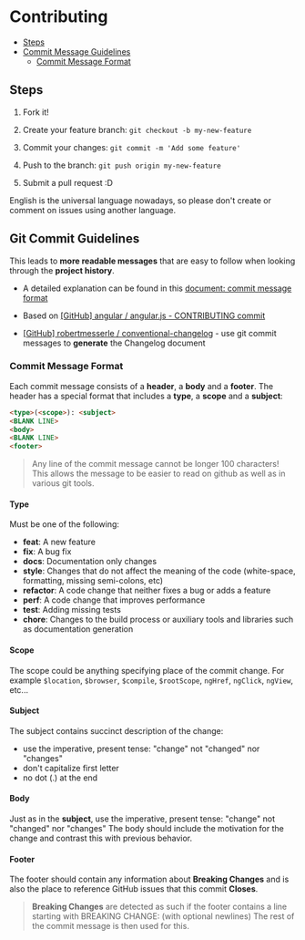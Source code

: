 # Contributing

- [Steps](#steps)
- [Commit Message Guidelines](#commit)
  - [Commit Message Format](commit-message-format)


## <a name="steps"></a> Steps

1. Fork it!

2. Create your feature branch: `git checkout -b my-new-feature`

3. Commit your changes: `git commit -m 'Add some feature'`

4. Push to the branch: `git push origin my-new-feature`

5. Submit a pull request :D

English is the universal language nowadays, so please don't create or comment on issues using another language.


## <a name="commit"></a> Git Commit Guidelines

This leads to **more readable messages** that are easy to follow when looking through the **project history**.

* A detailed explanation can be found in this [document: commit message format](https://docs.google.com/document/d/1QrDFcIiPjSLDn3EL15IJygNPiHORgU1_OOAqWjiDU5Y/edit)

* Based on [[GitHub] angular / angular.js - CONTRIBUTING commit](https://github.com/angular/angular.js/blob/master/CONTRIBUTING.md#commit)

* [[GitHub] robertmesserle / conventional-changelog](https://github.com/robertmesserle/conventional-changelog) - use git commit messages to **generate** the Changelog document


### <a name="commit-message-format"></a> Commit Message Format

Each commit message consists of a **header**, a **body** and a **footer**.  The header has a special
format that includes a **type**, a **scope** and a **subject**:

```html
<type>(<scope>): <subject>
<BLANK LINE>
<body>
<BLANK LINE>
<footer>
```

> Any line of the commit message cannot be longer 100 characters! This allows the message to be easier
to read on github as well as in various git tools.

#### Type

Must be one of the following:

* **feat**: A new feature
* **fix**: A bug fix
* **docs**: Documentation only changes
* **style**: Changes that do not affect the meaning of the code (white-space, formatting, missing
  semi-colons, etc)
* **refactor**: A code change that neither fixes a bug or adds a feature
* **perf**: A code change that improves performance
* **test**: Adding missing tests
* **chore**: Changes to the build process or auxiliary tools and libraries such as documentation
  generation


#### Scope

The scope could be anything specifying place of the commit change. For example `$location`,
`$browser`, `$compile`, `$rootScope`, `ngHref`, `ngClick`, `ngView`, etc...


#### Subject

The subject contains succinct description of the change:

* use the imperative, present tense: "change" not "changed" nor "changes"
* don't capitalize first letter
* no dot (.) at the end


#### Body

Just as in the **subject**, use the imperative, present tense: "change" not "changed" nor "changes"
The body should include the motivation for the change and contrast this with previous behavior.


#### Footer

The footer should contain any information about **Breaking Changes** and is also the place to
reference GitHub issues that this commit **Closes**.

> **Breaking Changes** are detected as such if the footer contains a line starting with BREAKING CHANGE: (with optional newlines) The rest of the commit message is then used for this.

